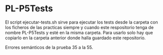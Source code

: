# PL-P5Tests

El script ejecutar-tests.sh sirve para ejecutar los tests desde la carpeta con los ficheros 
de las practicas siempre y cuando este respositorio tenga de nombre PL-P5Tests y esté en la misma carpeta. 
Para usarlo solo hay que copiarlo en la carpeta anterior donde halla guardado este repositorio.

Errores semánticos de la prueba 35 a la 55.
